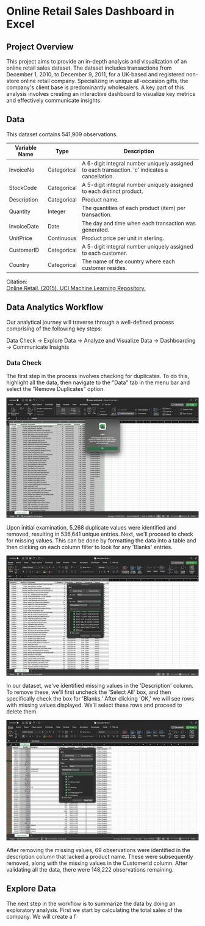 # Online Retail Sales Dashboard in Excel
## Project Overview 
This project aims to provide an in-depth analysis and visualization of an online retail sales dataset. The dataset includes transactions from December 1, 2010, to December 9, 2011, for a UK-based and registered non-store online retail company. Specializing in unique all-occasion gifts, the company's client base is predominantly wholesalers. A key part of this analysis involves creating an interactive dashboard to visualize key metrics and effectively communicate insights.
## Data

This dataset contains 541,909 observations.

| Variable Name | Type        | Description                                                                                   |
|---------------|-------------|-----------------------------------------------------------------------------------------------|
| InvoiceNo     | Categorical | A 6-digit integral number uniquely assigned to each transaction. 'c' indicates a cancellation. |
| StockCode     | Categorical | A 5-digit integral number uniquely assigned to each distinct product.                          |
| Description   | Categorical | Product name.                                                                                  |
| Quantity      | Integer     | The quantities of each product (item) per transaction.                                         |
| InvoiceDate   | Date        | The day and time when each transaction was generated.                                          |
| UnitPrice     | Continuous  | Product price per unit in sterling.                                                            |
| CustomerID    | Categorical | A 5-digit integral number uniquely assigned to each customer.                                  |
| Country       | Categorical | The name of the country where each customer resides.                                           |

Citation:  
[Online Retail. (2015). UCI Machine Learning Repository.](https://doi.org/10.24432/C5BW33)

## Data Analytics Workflow

Our analytical journey will traverse through a well-defined process comprising of the following key steps:

Data Check → Explore Data → Analyze and Visualize Data → Dashboarding → Communicate Insights
### Data Check
The first step in the process involves checking for duplicates. To do this, highlight all the data, then navigate to the "Data" tab in the menu bar and select the "Remove Duplicates" option.

![image](images/duplicates.png)

Upon initial examination, 5,268 duplicate values were identified and removed, resulting in 536,641 unique entries. Next, we'll proceed to check for missing values. This can be done by formatting the data into a table and then clicking on each column filter to look for any 'Blanks' entries.

![image](images/missing_values.png)

In our dataset, we've identified missing values in the 'Description' column. To remove these, we'll first uncheck the 'Select All' box, and then specifically check the box for 'Blanks.' After clicking 'OK,' we will see rows with missing values displayed. We'll select these rows and proceed to delete them.

![image](images/unknown_product_name.png)

After removing the missing values, 69 observations were identified in the description column that lacked a product name. These were subsequently removed, along with the missing values in the CustomerId column. After validating all the data, there were 148,222 observations remaining.
## Explore Data
The next step in the workflow is to summarize the data by doing an exploratory analysis. First we start by calculating the total sales of the company. We will create a f

